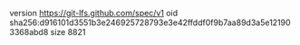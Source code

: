 version https://git-lfs.github.com/spec/v1
oid sha256:d916101d3551b3e246925728793e3e42ffddf0f9b7aa89d3a5e121903368abd8
size 8821
